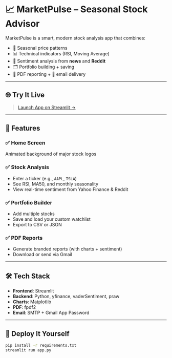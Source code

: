 # 📈 MarketPulse – Seasonal Stock Advisor

MarketPulse is a smart, modern stock analysis app that combines:
- 📅 Seasonal price patterns
- 📊 Technical indicators (RSI, Moving Average)
- 🧠 Sentiment analysis from **news** and **Reddit**
- 🗂️ Portfolio building + saving
- 📄 PDF reporting + 📧 email delivery

---

## 🌐 Try It Live
> [Launch App on Streamlit →](https://marketpulse.streamlit.app)

---

## 📸 Features

### ✅ Home Screen
Animated background of major stock logos

### ✅ Stock Analysis
- Enter a ticker (e.g., `AAPL`, `TSLA`)
- See RSI, MA50, and monthly seasonality
- View real-time sentiment from Yahoo Finance & Reddit

### ✅ Portfolio Builder
- Add multiple stocks
- Save and load your custom watchlist
- Export to CSV or JSON

### ✅ PDF Reports
- Generate branded reports (with charts + sentiment)
- Download or send via Gmail

---

## 🛠️ Tech Stack
- **Frontend**: Streamlit
- **Backend**: Python, yfinance, vaderSentiment, praw
- **Charts**: Matplotlib
- **PDF**: fpdf2
- **Email**: SMTP + Gmail App Password

---

## 🚀 Deploy It Yourself
```bash
pip install -r requirements.txt
streamlit run app.py
